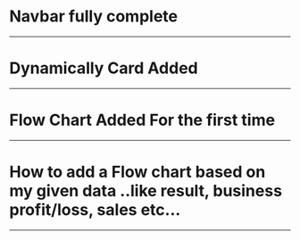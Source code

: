 # Navbar fully complete
______________________________
# Dynamically Card Added
______________________________
# Flow Chart Added For the first time
______________________________
# How to add a Flow chart based on my given data ..like result, business profit/loss, sales etc...
______________________________
